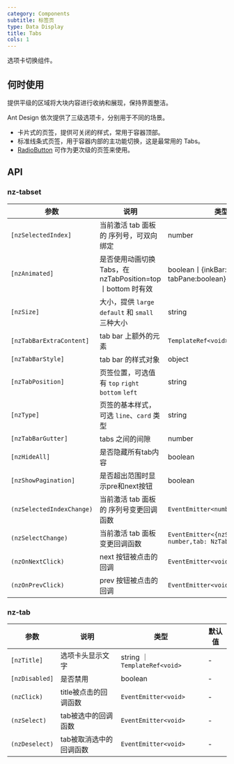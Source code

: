 ```yaml
---
category: Components
subtitle: 标签页
type: Data Display
title: Tabs
cols: 1
---
```


选项卡切换组件。

## 何时使用

提供平级的区域将大块内容进行收纳和展现，保持界面整洁。

Ant Design 依次提供了三级选项卡，分别用于不同的场景。

- 卡片式的页签，提供可关闭的样式，常用于容器顶部。
- 标准线条式页签，用于容器内部的主功能切换，这是最常用的 Tabs。
- [RadioButton](/components/radio/zh/#components-radio-demo-radiobutton) 可作为更次级的页签来使用。

## API

### nz-tabset

| 参数 | 说明 | 类型 | 默认值 |
| --- | --- | --- | --- |
| `[nzSelectedIndex]` | 当前激活 tab 面板的 序列号，可双向绑定 | number | 无 |
| `[nzAnimated]` | 是否使用动画切换 Tabs，在 nzTabPosition=top丨bottom 时有效 | boolean丨{inkBar:boolean, tabPane:boolean} | true, 当 type="card" 时为 false |
| `[nzSize]` | 大小，提供 `large` `default` 和 `small` 三种大小 | string | 'default' |
| `[nzTabBarExtraContent]` | tab bar 上额外的元素 | `TemplateRef<void>` | 无 |
| `[nzTabBarStyle]` | tab bar 的样式对象 | object | - |
| `[nzTabPosition]` | 页签位置，可选值有 `top` `right` `bottom` `left` | string | 'top' |
| `[nzType]` | 页签的基本样式，可选 `line`、`card` 类型 | string | 'line' |
| `[nzTabBarGutter]` | tabs 之间的间隙 | number | 无 |
| `[nzHideAll]` | 是否隐藏所有tab内容 | boolean | false |
| `[nzShowPagination]` | 是否超出范围时显示pre和next按钮 | boolean | true |
| `(nzSelectedIndexChange)` | 当前激活 tab 面板的 序列号变更回调函数 | `EventEmitter<number>` | 无 |
| `(nzSelectChange)` | 当前激活 tab 面板变更回调函数 | `EventEmitter<{nzSelectedIndex: number,tab: NzTabComponent}>` | 无 |
| `(nzOnNextClick)` | next 按钮被点击的回调 | `EventEmitter<void>` | 无 |
| `(nzOnPrevClick)` | prev 按钮被点击的回调 | `EventEmitter<void>` | 无 |

### nz-tab

| 参数 | 说明 | 类型 | 默认值 |
| --- | --- | --- | --- |
| `[nzTitle]` | 选项卡头显示文字 | string ｜ `TemplateRef<void>` | - |
| `[nzDisabled]` | 是否禁用 | boolean | - |
| `(nzClick)` | title被点击的回调函数 | `EventEmitter<void>` | - |
| `(nzSelect)` | tab被选中的回调函数 | `EventEmitter<void>` | - |
| `(nzDeselect)` | tab被取消选中的回调函数 | `EventEmitter<void>` | - |
